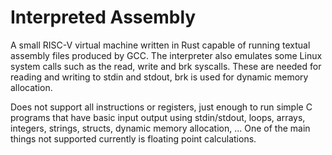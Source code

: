 # Interpreted Assembly
A small RISC-V virtual machine written in Rust capable of running textual
assembly files produced by GCC. The interpreter also emulates some Linux system
calls such as the read, write and brk syscalls. These are needed for reading
and writing to stdin and stdout, brk is used for dynamic memory allocation.

Does not support all instructions or registers, just enough to run simple C
programs that have basic input output using stdin/stdout, loops, arrays,
integers, strings, structs, dynamic memory allocation, ... One of the main
things not supported currently is floating point calculations.


